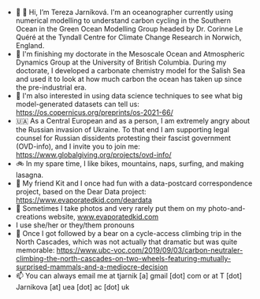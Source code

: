 - 👋 🦭 Hi, I’m Tereza Jarníková. I'm an oceanographer currently using numerical modelling to understand carbon cycling in the Southern Ocean in the Green Ocean Modelling Group headed by Dr. Corinne Le Quéré at the Tyndall Centre for Climate Change Research in Norwich, England.
- 📍 I'm finishing my doctorate in the Mesoscale Ocean and Atmospheric Dynamics Group at the University of British Columbia. During my doctorate, I developed a carbonate chemistry model for the Salish Sea and used it to look at how much carbon the ocean has taken up since the pre-industrial era.  
- 📍 I'm also interested in using data science techniques to see what big model-generated datasets can tell us: https://os.copernicus.org/preprints/os-2021-66/
- 🇺🇦 As a Central European and as a person, I am extremely angry about the Russian invasion of Ukraine. To that end I am supporting legal counsel for Russian dissidents protesting their fascist government (OVD-info), and I invite you to join me: https://www.globalgiving.org/projects/ovd-info/
- 🚲 In my spare time, I like bikes, mountains, naps, surfing, and making lasagna. 
- 👀 My friend Kit and I once had fun with a data-postcard correspondence project, based on the Dear Data project: https://www.evaporatedkid.com/deardata
- 🌱 Sometimes I take photos and very rarely put them on my photo-and-creations website, www.evaporatedkid.com 
- I use she/her or they/them pronouns
- 🧸 Once I got followed by a bear on a cycle-access climbing trip in the North Cascades, which was not actually that dramatic but was quite memorable: https://www.ubc-voc.com/2019/09/03/carbon-neutraler-climbing-the-north-cascades-on-two-wheels-featuring-mutually-surprised-mammals-and-a-mediocre-decision
- 📫 You can always email me at tjarnik [a] gmail [dot] com or at T [dot] Jarnikova [at] uea [dot] ac [dot] uk


<!---
tjarnikova/tjarnikova is a ✨ special ✨ repository because its `README.md` (this file) appears on your GitHub profile.
You can click the Preview link to take a look at your changes.
--->
